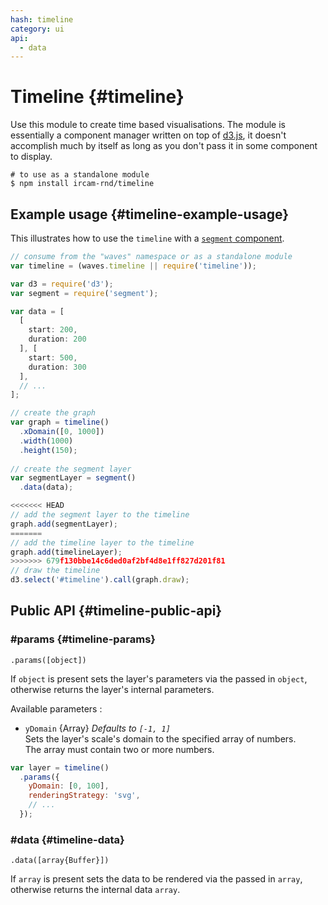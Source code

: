 ```yaml
---
hash: timeline
category: ui
api:
  - data
---
```


# Timeline {#timeline}

Use this module to create time based visualisations. The module is essentially a component manager written on top of [d3.js](http://d3js.org/), it doesn't accomplish much by itself as long as you don't pass it in some component to display.

~~~
# to use as a standalone module
$ npm install ircam-rnd/timeline
~~~

## Example usage {#timeline-example-usage}

This illustrates how to use the `timeline` with a [`segment` component](#segment).

~~~javascript
// consume from the "waves" namespace or as a standalone module
var timeline = (waves.timeline || require('timeline'));

var d3 = require('d3');
var segment = require('segment');

var data = [
  [
    start: 200,
    duration: 200
  ], [
    start: 500,
    duration: 300
  ],
  // ...
];

// create the graph
var graph = timeline()
  .xDomain([0, 1000])
  .width(1000)
  .height(150);
  
// create the segment layer
var segmentLayer = segment()
  .data(data);

<<<<<<< HEAD
// add the segment layer to the timeline
graph.add(segmentLayer);
=======
// add the timeline layer to the timeline
graph.add(timelineLayer);
>>>>>>> 679f130bbe14c6ded0af2bf4d8e1ff827d201f81
// draw the timeline
d3.select('#timeline').call(graph.draw);
~~~


## Public API {#timeline-public-api}


### #params {#timeline-params}

`.params([object])`

If `object` is present sets the layer's parameters via the passed in `object`, otherwise returns the layer's internal parameters.  

Available parameters :

* `yDomain` {Array} _Defaults to `[-1, 1]`_  
  Sets the layer's scale's domain to the specified array of numbers.  
  The array must contain two or more numbers.  

~~~javascript
var layer = timeline()
  .params({
    yDomain: [0, 100],
    renderingStrategy: 'svg',
    // ...
  });
~~~ 


### #data {#timeline-data}

`.data([array{Buffer}])`

If `array` is present sets the data to be rendered via the passed in `array`, otherwise returns the internal data `array`.
